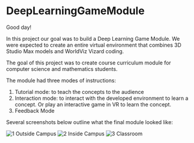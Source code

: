 # DeepLearningGameModule

Good day!

In this project our goal was to build a Deep Learning Game Module. We were expected to create
an entire virtual environment that combines 3D Studio Max models and WorldViz Vizard coding.

The goal of this project was to create course curriculum module for computer science and
mathematics students.

The module had three modes of instructions:
1. Tutorial mode: to teach the concepts to the audience
2. Interaction mode: to interact with the developed environment to learn a concept. Or play an
interactive game in VR to learn the concept.
3. Feedback Mode

Several screenshots below outline what the final module looked like:

![1](https://user-images.githubusercontent.com/62857780/111352226-579cbb00-865a-11eb-918e-2f9485a61f7a.JPG)
Outside Campus
![2](https://user-images.githubusercontent.com/62857780/111352231-58355180-865a-11eb-80c1-259591beacca.JPG)
Inside Campus
![3](https://user-images.githubusercontent.com/62857780/111352232-58355180-865a-11eb-9040-47a6c827c3f0.JPG)
Classroom
